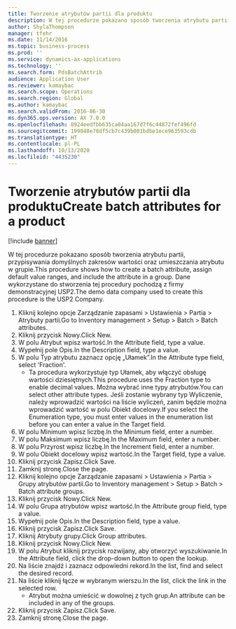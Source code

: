 ```yaml
---
title: Tworzenie atrybutów partii dla produktu
description: W tej procedurze pokazano sposób tworzenia atrybutu partii, przypisywania domyślnych zakresów wartości oraz umieszczania atrybutu w grupie.
author: ShylaThompson
manager: tfehr
ms.date: 11/14/2016
ms.topic: business-process
ms.prod: ''
ms.service: dynamics-ax-applications
ms.technology: ''
ms.search.form: PdsBatchAttrib
audience: Application User
ms.reviewer: kamaybac
ms.search.scope: Operations
ms.search.region: Global
ms.author: kamaybac
ms.search.validFrom: 2016-06-30
ms.dyn365.ops.version: AX 7.0.0
ms.openlocfilehash: 8924eedfbb635ca04aa167d7f6c44872fef496fd
ms.sourcegitcommit: 199848e78df5cb7c439b001bdbe1ece963593cdb
ms.translationtype: HT
ms.contentlocale: pl-PL
ms.lasthandoff: 10/13/2020
ms.locfileid: "4435230"
---
```

# <a name="create-batch-attributes-for-a-product"></a><span data-ttu-id="e3580-103">Tworzenie atrybutów partii dla produktu</span><span class="sxs-lookup"><span data-stu-id="e3580-103">Create batch attributes for a product</span></span>

[!include [banner](../../includes/banner.md)]

<span data-ttu-id="e3580-104">W tej procedurze pokazano sposób tworzenia atrybutu partii, przypisywania domyślnych zakresów wartości oraz umieszczania atrybutu w grupie.</span><span class="sxs-lookup"><span data-stu-id="e3580-104">This procedure shows how to create a batch attribute, assign default value ranges, and include the attribute in a group.</span></span> <span data-ttu-id="e3580-105">Dane wykorzystane do stworzenia tej procedury pochodzą z firmy demonstracyjnej USP2.</span><span class="sxs-lookup"><span data-stu-id="e3580-105">The demo data company used to create this procedure is the USP2 Company.</span></span>

1. <span data-ttu-id="e3580-106">Kliknij kolejno opcje Zarządzanie zapasami > Ustawienia > Partia > Atrybuty partii.</span><span class="sxs-lookup"><span data-stu-id="e3580-106">Go to Inventory management > Setup > Batch > Batch attributes.</span></span>
2. <span data-ttu-id="e3580-107">Kliknij przycisk Nowy.</span><span class="sxs-lookup"><span data-stu-id="e3580-107">Click New.</span></span>
3. <span data-ttu-id="e3580-108">W polu Atrybut wpisz wartość.</span><span class="sxs-lookup"><span data-stu-id="e3580-108">In the Attribute field, type a value.</span></span>
4. <span data-ttu-id="e3580-109">Wypełnij pole Opis.</span><span class="sxs-lookup"><span data-stu-id="e3580-109">In the Description field, type a value.</span></span>
5. <span data-ttu-id="e3580-110">W polu Typ atrybutu zaznacz opcję „Ułamek”.</span><span class="sxs-lookup"><span data-stu-id="e3580-110">In the Attribute type field, select 'Fraction'.</span></span>
    * <span data-ttu-id="e3580-111">Ta procedura wykorzystuje typ Ułamek, aby włączyć obsługę wartości dziesiętnych.</span><span class="sxs-lookup"><span data-stu-id="e3580-111">This procedure uses the Fraction type to enable decimal values.</span></span> <span data-ttu-id="e3580-112">Można wybrać inne typy atrybutów.</span><span class="sxs-lookup"><span data-stu-id="e3580-112">You can select other attribute types.</span></span> <span data-ttu-id="e3580-113">Jeśli zostanie wybrany typ Wyliczenie, należy wprowadzić wartości na liście wyliczeń, zanim będzie można wprowadzić wartość w polu Obiekt docelowy.</span><span class="sxs-lookup"><span data-stu-id="e3580-113">If you select the Enumeration type, you must enter values in the enumeration list before you can enter a value in the Target field.</span></span>  
6. <span data-ttu-id="e3580-114">W polu Minimum wpisz liczbę.</span><span class="sxs-lookup"><span data-stu-id="e3580-114">In the Minimum field, enter a number.</span></span>
7. <span data-ttu-id="e3580-115">W polu Maksimum wpisz liczbę.</span><span class="sxs-lookup"><span data-stu-id="e3580-115">In the Maximum field, enter a number.</span></span>
8. <span data-ttu-id="e3580-116">W polu Przyrost wpisz liczbę.</span><span class="sxs-lookup"><span data-stu-id="e3580-116">In the Increment field, enter a number.</span></span>
9. <span data-ttu-id="e3580-117">W polu Obiekt docelowy wpisz wartość.</span><span class="sxs-lookup"><span data-stu-id="e3580-117">In the Target field, type a value.</span></span>
10. <span data-ttu-id="e3580-118">Kliknij przycisk Zapisz.</span><span class="sxs-lookup"><span data-stu-id="e3580-118">Click Save.</span></span>
11. <span data-ttu-id="e3580-119">Zamknij stronę.</span><span class="sxs-lookup"><span data-stu-id="e3580-119">Close the page.</span></span>
12. <span data-ttu-id="e3580-120">Kliknij kolejno opcje Zarządzanie zapasami > Ustawienia > Partia > Grupy atrybutów partii.</span><span class="sxs-lookup"><span data-stu-id="e3580-120">Go to Inventory management > Setup > Batch > Batch attribute groups.</span></span>
13. <span data-ttu-id="e3580-121">Kliknij przycisk Nowy.</span><span class="sxs-lookup"><span data-stu-id="e3580-121">Click New.</span></span>
14. <span data-ttu-id="e3580-122">W polu Grupa atrybutów wpisz wartość.</span><span class="sxs-lookup"><span data-stu-id="e3580-122">In the Attribute group field, type a value.</span></span>
15. <span data-ttu-id="e3580-123">Wypełnij pole Opis.</span><span class="sxs-lookup"><span data-stu-id="e3580-123">In the Description field, type a value.</span></span>
16. <span data-ttu-id="e3580-124">Kliknij przycisk Zapisz.</span><span class="sxs-lookup"><span data-stu-id="e3580-124">Click Save.</span></span>
17. <span data-ttu-id="e3580-125">Kliknij Atrybuty grupy.</span><span class="sxs-lookup"><span data-stu-id="e3580-125">Click Group attributes.</span></span>
18. <span data-ttu-id="e3580-126">Kliknij przycisk Nowy.</span><span class="sxs-lookup"><span data-stu-id="e3580-126">Click New.</span></span>
19. <span data-ttu-id="e3580-127">W polu Atrybut kliknij przycisk rozwijany, aby otworzyć wyszukiwanie.</span><span class="sxs-lookup"><span data-stu-id="e3580-127">In the Attribute field, click the drop-down button to open the lookup.</span></span>
20. <span data-ttu-id="e3580-128">Na liście znajdź i zaznacz odpowiedni rekord.</span><span class="sxs-lookup"><span data-stu-id="e3580-128">In the list, find and select the desired record.</span></span>
21. <span data-ttu-id="e3580-129">Na liście kliknij łącze w wybranym wierszu.</span><span class="sxs-lookup"><span data-stu-id="e3580-129">In the list, click the link in the selected row.</span></span>
    * <span data-ttu-id="e3580-130">Atrybut można umieścić w dowolnej z tych grup.</span><span class="sxs-lookup"><span data-stu-id="e3580-130">An attribute can be included in any of the groups.</span></span>  
22. <span data-ttu-id="e3580-131">Kliknij przycisk Zapisz.</span><span class="sxs-lookup"><span data-stu-id="e3580-131">Click Save.</span></span>
23. <span data-ttu-id="e3580-132">Zamknij stronę.</span><span class="sxs-lookup"><span data-stu-id="e3580-132">Close the page.</span></span>

